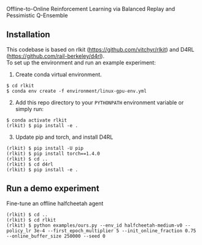 Offline-to-Online Reinforcement Learning via Balanced Replay and Pessimistic Q-Ensemble

## Installation
This codebase is based on rlkit (https://github.com/vitchyr/rlkit) and D4RL (https://github.com/rail-berkeley/d4rl). <br/>
To set up the environment and run an example experiment:

1. Create conda virtual environment. 
```
$ cd rlkit
$ conda env create -f environment/linux-gpu-env.yml
```

2. Add this repo directory to your `PYTHONPATH` environment variable or simply run:
```
$ conda activate rlkit
(rlkit) $ pip install -e .
```

3. Update pip and torch, and install D4RL
```
(rlkit) $ pip install -U pip
(rlkit) $ pip install torch==1.4.0
(rlkit) $ cd ..
(rlkit) $ cd d4rl
(rlkit) $ pip install -e .
```
## Run a demo experiment
Fine-tune an offline halfcheetah agent
```
(rlkit) $ cd ..
(rlkit) $ cd rlkit
(rlkit) $ python examples/ours.py --env_id halfcheetah-medium-v0 --policy_lr 3e-4 --first_epoch_multiplier 5 --init_online_fraction 0.75 --online_buffer_size 250000 --seed 0
```
